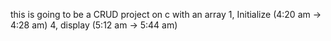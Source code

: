 this is going to be a CRUD project on c with an array
1,  Initialize (4:20 am -> 4:28 am)
4,  display (5:12 am -> 5:44 am)
